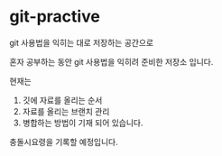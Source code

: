 # git-practive

git 사용법을 익히는 대로 저장하는 공간으로

혼자 공부하는 동안 git 사용법을 익히려 준비한 저장소 입니다.

현재는 

1. 깃에 자료를 올리는 순서
2. 자료를 올리는 브랜치 관리
3. 병합하는 방법이 기재 되어 있습니다.

충돌시요령을 기록할 예정입니다.
